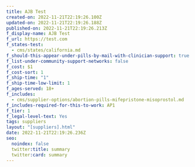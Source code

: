 ```yaml
---
title: AJB Test
created-on: 2022-11-21T22:19:26.100Z
updated-on: 2022-11-21T22:19:26.188Z
published-on: 2022-11-21T22:19:26.213Z
f_display-name: AJB Test
f_url: https://test.com
f_states-test:
  - cms/states/california.md
f_should-this-appear-under-pills-by-mail-with-clinician-support: true
f_list-under-community-support-networks: false
f_cost: $1
f_cost-sort: 1
f_ship-time: "1"
f_ship-time-low-limit: 1
f_ages-served: 18+
f_includes:
  - cms/supplier-options/abortion-pills-mifepristone-misoprostol.md
f_includes-required-for-this-to-work: AP1
f_tier: 1
f_legal-level-text: Yes
tags: suppliers
layout: "[suppliers].html"
date: 2022-11-21T22:19:26.236Z
seo:
  noindex: false
  twitter:title: summary
  twitter:card: summary
---
```

